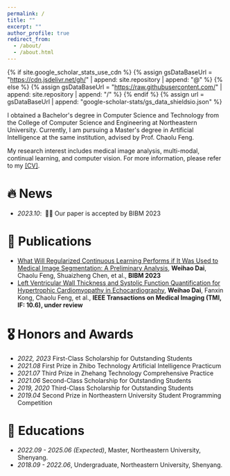 ```yaml
---
permalink: /
title: ""
excerpt: ""
author_profile: true
redirect_from: 
  - /about/
  - /about.html
---
```


{% if site.google_scholar_stats_use_cdn %}
{% assign gsDataBaseUrl = "https://cdn.jsdelivr.net/gh/" | append: site.repository | append: "@" %}
{% else %}
{% assign gsDataBaseUrl = "https://raw.githubusercontent.com/" | append: site.repository | append: "/" %}
{% endif %}
{% assign url = gsDataBaseUrl | append: "google-scholar-stats/gs_data_shieldsio.json" %}

<span class='anchor' id='about-me'></span>

I obtained a Bachelor's degree in Computer Science and Technology from the College of Computer Science and Engineering at Northeastern University. Currently, I am pursuing a Master's degree in Artificial Intelligence at the same institution, advised by Prof. Chaolu Feng. 

My research interest includes medical image analysis, multi-modal, continual learning, and computer vision. For more information, please refer to my [\[CV\]](https://dwh649821599.github.io/cv.pdf).

# 🔥 News
- *2023.10*: &nbsp;🎉🎉 Our paper is accepted by BIBM 2023

# 📝 Publications 
- [What Will Regularized Continuous Learning Performs if It Was Used to Medical Image Segmentation: A Preliminary Analysis](https://ieeexplore.ieee.org/abstract/document/10385386), **Weihao Dai**, Chaolu Feng, Shuaizheng Chen, et al., **BIBM 2023**
- [Left Ventricular Wall Thickness and Systolic Function Quantification for Hypertrophic Cardiomyopathy in Echocardiography](), **Weihao Dai**, Fanxin Kong, Chaolu Feng, et al., **IEEE Transactions on Medical Imaging (TMI, IF: 10.6), under review**

# 🎖 Honors and Awards
- *2022, 2023* First-Class Scholarship for Outstanding Students
- *2021.08*    First Prize in Zhibo Technology Artificial Intelligence Practicum
- *2021.07*    Third Prize in Zhehang Technology Comprehensive Practice
- *2021.06*    Second-Class Scholarship for Outstanding Students
- *2019, 2020* Third-Class Scholarship for Outstanding Students
- *2019.04*    Second Prize in Northeastern University Student Programming Competition

# 📖 Educations
- *2022.09 - 2025.06 (Expected)*, Master, Northeastern University, Shenyang. 
- *2018.09 - 2022.06*, Undergraduate, Northeastern University, Shenyang.
